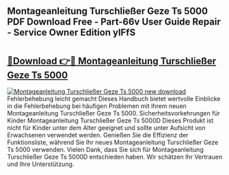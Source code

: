 ## Montageanleitung Turschließer Geze Ts 5000 PDF Download Free - Part-66v User Guide Repair - Service Owner Edition yIFfS

# <h2><a href="http://df8a3qz.blite.top/?on=Montageanleitung+Turschlie%c3%9fer+Geze+Ts+5000">🔗Download 👉🔴 Montageanleitung Turschließer Geze Ts 5000</a></h2>

[![Montageanleitung Turschließer Geze Ts 5000 new download](https://i.imgur.com/lujVjoI.png)](http://df8a3qz.blite.top/?on=Montageanleitung+Turschlie%c3%9fer+Geze+Ts+5000)
Fehlerbehebung leicht gemacht Dieses Handbuch bietet wertvolle Einblicke in die Fehlerbehebung bei häufigen Problemen mit Ihrem neuen Montageanleitung Turschließer Geze Ts 5000. Sicherheitsvorkehrungen für Kinder Montageanleitung Turschließer Geze Ts 5000D Dieses Produkt ist nicht für Kinder unter dem Alter geeignet und sollte unter Aufsicht von Erwachsenen verwendet werden. Genießen Sie die Effizienz der Funktionsliste, während Sie Ihr neues Montageanleitung Turschließer Geze Ts 5000 verwenden. Vielen Dank, dass Sie sich für Montageanleitung Turschließer Geze Ts 5000D entschieden haben. Wir schätzen Ihr Vertrauen und Ihre Unterstützung.
